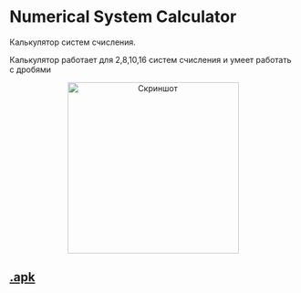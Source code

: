 # Numerical System Calculator
Калькулятор систем счисления.


Калькулятор работает для 2,8,10,16 систем счисления и умеет работать с дробями

<p align="center">
    <img src="https://user-images.githubusercontent.com/90857526/156994008-11a79fe7-de34-41f2-bf18-56a6485f3e6a.png" alt="Скриншот" width="300"/>
</p>

## <a href="https://drive.google.com/file/d/1mHhyRS22vULQ_cp0WaCMNp6gVelcvo8G/view?usp=sharing" download="">.apk</a> ##
